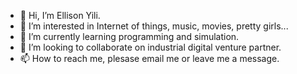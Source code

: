 - 👋 Hi, I’m Ellison Yili.
- 👀 I’m interested in Internet of things, music, movies, pretty girls...
- 🌱 I’m currently learning programming and simulation.
- 💞️ I’m looking to collaborate on industrial digital venture partner.
- 📫 How to reach me, plesase email me or leave me a message.

<!---
Ellisonyili/Ellisonyili is a ✨ special ✨ repository because its `README.md` (this file) appears on your GitHub profile.
You can click the Preview link to take a look at your changes.
--->
